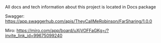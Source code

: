 All docs and tech information about this project is located in Docs package

Swagger: https://app.swaggerhub.com/apis/TheyCallMeRobinson/FarSharing/1.0.0

Miro: https://miro.com/app/board/uXjVOFFaGKg=/?invite_link_id=99675099240
